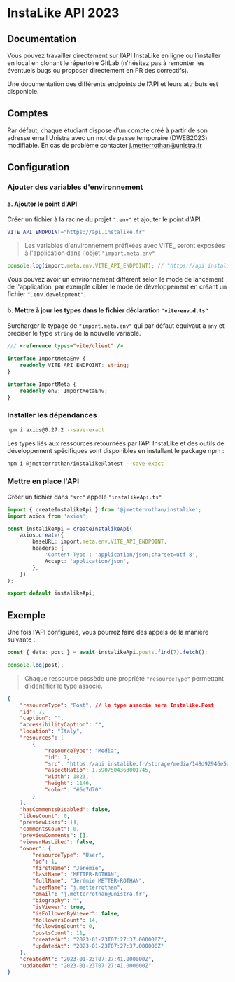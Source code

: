 # InstaLike API 2023

## Documentation

Vous pouvez travailler directement sur l’API InstaLike en ligne ou l’installer en local en clonant le répertoire GitLab (n'hésitez pas à remonter les éventuels bugs ou proposer directement en PR des correctifs).

Une documentation des différents endpoints de l’API et leurs attributs est disponible.

## Comptes

Par défaut, chaque étudiant dispose d’un compte créé à partir de son adresse email Unistra avec un mot de passe temporaire (DWEB2023) modifiable. En cas de problème contacter j.metterrothan@unistra.fr

## Configuration

### Ajouter des variables d'environnement

#### **a. Ajouter le point d'API**

Créer un fichier à la racine du projet `".env"` et ajouter le point d'API.

```bash
VITE_API_ENDPOINT="https://api.instalike.fr"
```

> Les variables d'environnement préfixées avec VITE\_ seront exposées à l'application dans l'objet `"import.meta.env"`

```typescript
console.log(import.meta.env.VITE_API_ENDPOINT); // "https://api.instalike.fr"
```

Vous pouvez avoir un environnement différent selon le mode de lancement de l'application, par exemple cibler le mode de développement en créant un fichier `".env.development"`.

#### **b. Mettre à jour les types dans le fichier déclaration `"vite-env.d.ts"`**

Surcharger le typage de `"import.meta.env"` qui par défaut équivaut à `any` et préciser le type `string` de la nouvelle variable.

```typescript
/// <reference types="vite/client" />

interface ImportMetaEnv {
	readonly VITE_API_ENDPOINT: string;
}

interface ImportMeta {
	readonly env: ImportMetaEnv;
}
```

### Installer les dépendances

```bash
npm i axios@0.27.2 --save-exact
```

Les types liés aux ressources retournées par l’API InstaLike et des outils de développement spécifiques sont disponibles en installant le package npm :

```bash
npm i @jmetterrothan/instalike@latest --save-exact
```

### Mettre en place l'API

Créer un fichier dans `"src"` appelé `"instalikeApi.ts"`

```typescript
import { createInstalikeApi } from '@jmetterrothan/instalike';
import axios from 'axios';

const instalikeApi = createInstalikeApi(
	axios.create({
		baseURL: import.meta.env.VITE_API_ENDPOINT,
		headers: {
			'Content-Type': 'application/json;charset=utf-8',
			Accept: 'application/json',
		},
	})
);

export default instalikeApi;
```

## Exemple

Une fois l'API configurée, vous pourrez faire des appels de la manière suivante :

```typescript
const { data: post } = await instalikeApi.posts.find(7).fetch();

console.log(post);
```

> Chaque ressource possède une propriété `"resourceType"` permettant d’identifier le type associé.

```json
{
	"resourceType": "Post", // le type associé sera Instalike.Post
	"id": 7,
	"caption": "",
	"accessibilityCaption": "",
	"location": "Italy",
	"resources": [
		{
			"resourceType": "Media",
			"id": 7,
			"src": "https://api.instalike.fr/storage/media/148d92946e5a0848e03976aca31a3f8e.jpg",
			"aspectRatio": 1.5907504363001745,
			"width": 1823,
			"height": 1146,
			"color": "#6e7d70"
		}
	],
	"hasCommentsDisabled": false,
	"likesCount": 0,
	"previewLikes": [],
	"commentsCount": 0,
	"previewComments": [],
	"viewerHasLiked": false,
	"owner": {
		"resourceType": "User",
		"id": 1,
		"firstName": "Jérémie",
		"lastName": "METTER-ROTHAN",
		"fullName": "Jérémie METTER-ROTHAN",
		"userName": "j.metterrothan",
		"email": "j.metterrothan@unistra.fr",
		"biography": "",
		"isViewer": true,
		"isFollowedByViewer": false,
		"followersCount": 14,
		"followingCount": 0,
		"postsCount": 11,
		"createdAt": "2023-01-23T07:27:37.000000Z",
		"updatedAt": "2023-01-23T07:27:37.000000Z"
	},
	"createdAt": "2023-01-23T07:27:41.000000Z",
	"updatedAt": "2023-01-23T07:27:41.000000Z"
}
```
